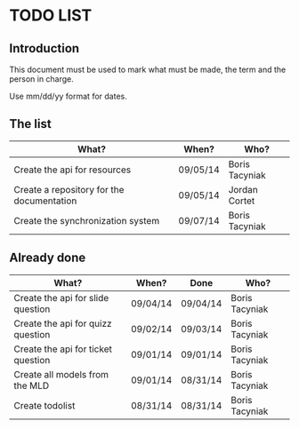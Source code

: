 # TODO LIST

## Introduction

This document must be used to mark what must be made, the term and the person in charge.

Use mm/dd/yy format for dates.

## The list

What?                                                        | When?  | Who?
-------------------------------------------------------------|--------|------
Create the api for resources                                 |09/05/14|Boris Tacyniak
Create a repository for the documentation                    |09/05/14|Jordan Cortet
Create the synchronization system                            |09/07/14|Boris Tacyniak

## Already done

What?                                                        | When?  | Done   | Who?
-------------------------------------------------------------|--------|--------|------
Create the api for slide question                            |09/04/14|09/04/14|Boris Tacyniak
Create the api for quizz question                            |09/02/14|09/03/14|Boris Tacyniak
Create the api for ticket question                           |09/01/14|09/01/14|Boris Tacyniak
Create all models from the MLD                               |09/01/14|08/31/14|Boris Tacyniak
Create todolist                                              |08/31/14|08/31/14|Boris Tacyniak
